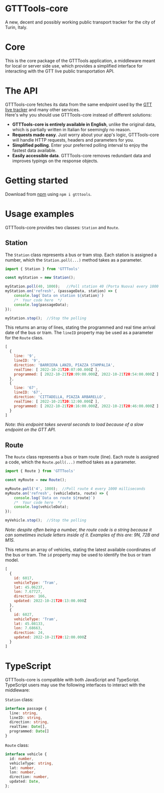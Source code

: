 # GTTTools-core
A new, decent and possibly working public transport tracker for the city of Turin, Italy.

# Core
This is the core package of the GTTTools application, a middleware meant for local or server side use, which provides a simplified interface for interacting with the GTT live public transportation API.

# The API
GTTTools-core fetches its data from the same endpoint used by the [GTT live tracker](https://www.gtt.to.it/cms/en/percorari/urbano) and many other services.  
Here's why you should use GTTTools-core instead of different solutions:
* **GTTTools-core is entirely available in English**, unlike the original data, which is partially written in Italian for seemingly no reason.
* **Requests made easy**. Just worry about your app's logic, GTTTools-core will handle HTTP requests, headers and parameters for you.
* **Simplified polling**. Enter your preferred polling interval to enjoy the fastest data available.
* **Easily accessible data**. GTTTools-core removes redundant data and improves typings on the response objects.

# Getting started
Download from [npm](https://www.npmjs.com/package/gtttools) using `npm i gtttools`.

# Usage examples
GTTTools-core provides two classes: `Station` and `Route`. 
## Station
The `Station` class represents a bus or tram stop. Each station is assigned a number, which the `Station.poll(...)` method takes as a parameter. 

```js
import { Station } from 'GTTTools'

const myStation = new Station();

myStation.poll(40, 1000);   //Poll station 40 (Porta Nuova) every 1000 milliseconds
myStation.on('refresh', (passageData, station) => {
    console.log(`Data on station ${station}`)
    /*  Your code here  */
    console.log(passageData);
});

myStation.stop();  //Stop the polling 

```
This returns an array of lines, stating the programmed and real time arrival date of the bus or tram. The `lineID` property may be used as a parameter for the `Route` class.
```js
[  
  {
    line: '9',
    lineID: '9',
    direction: 'BARRIERA LANZO, PIAZZA STAMPALIA',
    realTime: [ 2022-10-21T20:07:00.000Z ],
    programmed: [ 2022-10-21T20:09:00.000Z, 2022-10-21T20:54:00.000Z ]
  },
  {
    line: '67',
    lineID: '67',
    direction: 'CITTADELLA, PIAZZA ARBARELLO',
    realTime: [ 2022-10-21T20:12:00.000Z ],
    programmed: [ 2022-10-21T20:16:00.000Z, 2022-10-21T20:46:00.000Z ]
  }
]
```

*Note: this endpoint takes several seconds to load because of a slow endpoint on the GTT API.*

## Route
The `Route` class represents a bus or tram route (line). Each route is assigned a code, which the `Route.poll(...)` method takes as a parameter. 
```js
import { Route } from 'GTTTools'

const myRoute = new Route();

myRoute.poll('4', 1000);  //Poll route 4 every 1000 milliseconds
myRoute.on('refresh', (vehicleData, route) => {    
    console.log(`Data on route ${route}`)
    /*  Your code here  */
    console.log(vehicleData);
});

myVehicle.stop();  //Stop the polling
```

*Note: despite often being a number, the route code is a string because it can sometimes include letters inside of it. Examples of this are: 9N, 72B and M1S.*

This returns an array of vehicles, stating the latest available coordinates of the bus or tram. The `id` property may be used to identify the bus or tram model.

```js
[
  {
    id: 6017,
    vehicleType: 'Tram',
    lat: 45.06237,
    lon: 7.67727,
    direction: 166,
    updated: 2022-10-21T20:13:00.000Z
  },
  {
    id: 6027,
    vehicleType: 'Tram',
    lat: 45.08133,
    lon: 7.68663,
    direction: 24,
    updated: 2022-10-21T20:12:00.000Z
  }
]
```

# TypeScript
GTTTools-core is compatible with both JavaScript and TypeScript. TypeScript users may use the following interfaces to interact with the middleware:

`Station` class:
```ts
interface passage {
  line: string,
  lineID: string,
  direction: string,
  realTime: Date[],
  programmed: Date[]
}
```

`Route` class:
```ts
interface vehicle {
  id: number,
  vehicleType: string,
  lat: number,
  lon: number,
  direction: number,
  updated: Date,
};
```